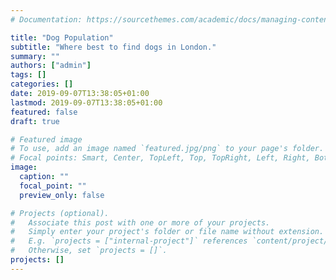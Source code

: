 ```yaml
---
# Documentation: https://sourcethemes.com/academic/docs/managing-content/

title: "Dog Population"
subtitle: "Where best to find dogs in London."
summary: ""
authors: ["admin"]
tags: []
categories: []
date: 2019-09-07T13:38:05+01:00
lastmod: 2019-09-07T13:38:05+01:00
featured: false
draft: true

# Featured image
# To use, add an image named `featured.jpg/png` to your page's folder.
# Focal points: Smart, Center, TopLeft, Top, TopRight, Left, Right, BottomLeft, Bottom, BottomRight.
image:
  caption: ""
  focal_point: ""
  preview_only: false

# Projects (optional).
#   Associate this post with one or more of your projects.
#   Simply enter your project's folder or file name without extension.
#   E.g. `projects = ["internal-project"]` references `content/project/deep-learning/index.md`.
#   Otherwise, set `projects = []`.
projects: []
---
```


